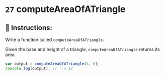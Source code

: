 # `27` computeAreaOfATriangle

## 📝 Instructions:

Write a function called `computeAreaOfATriangle`.

Given the base and height of a triangle, `computeAreaOfATriangle` returns its area.

```Javascript
var output = computeAreaOfATriangle(4, 6);
console.log(output); // --> 12
```